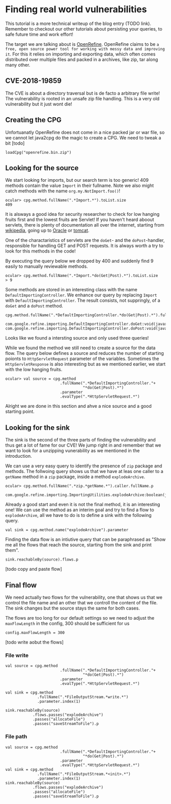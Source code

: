 # Finding real world vulnerabilities

This tutorial is a more technical writeup of the blog entry (TODO link). Remember to checkout our other tutorials about persisting your queries, to safe future time and work effort!

The target we are talking about is [OpenRefine](https://github.com/OpenRefine/OpenRefine/). OpenRefine claims to be `a free, open source power tool for working with messy data and improving it`. For this it relies on importing and exporting data, which often comes distributed over multiple files and packed in a archives, like zip, tar along many other. 

## CVE-2018-19859

The CVE is about a directory traversal but is de facto a arbitrary file write! The vulnerability is rooted in an unsafe zip file handling. This is a very old vulnerability but it just wont die!


## Creating the CPG
Unfortuanatly OpenRefine does not come in a nice packed jar or war file, so we cannot let java2cpg do the magic to create a CPG. We need to tweak a bit [todo]

```
loadCpg("openrefine.bin.zip")
```

## Looking for the source

We start looking for imports, but our search term is too generic! 409 methods contain the value `Import` in their fullname. Note we also might catch methods with the name `org.my.NotImport.foo()`! 
```
ocular> cpg.method.fullName(".*Import.*").toList.size 
409
```

It is alsways a good idea for security researcher to check for low hanging fruits first and the lowest fruits are Servlet! If you haven't heard aboout servlets, there is plenty of documentation all over the internet, starting from [wikipedia](https://de.wikipedia.org/wiki/Servlet), going up to  [Oracle](https://docs.oracle.com/javaee/6/tutorial/doc/bnafe.html) or [tomcat](https://tomcat.apache.org/tomcat-9.0-doc/servletapi/javax/servlet/http/HttpServlet.html). 

One of the charactaristics of servlets are the `doGet`- and the `doPost`-handler, responsible for handling GET and POST requests. It is always worth a try to look for this methods in the code! 

By executing the query below we dropped by 400 and suddenly find 9 easily to manually reviewable methods.

```
ocular> cpg.method.fullName(".*Import.*do(Get|Post).*").toList.size 
> 9
```

Some methods are stored in an interesting class with the name `DefaultImportingController`. We enhance our query by replacing `Import` with `DefaultImportingController`. The result consists, not suppringly, of a `doGet` and a `doPost` method.
```
cpg.method.fullName(".*DefaultImportingController.*do(Get|Post).*").fullName.p

com.google.refine.importing.DefaultImportingController.doGet:void(javax.servlet.http.HttpServletRequest,javax.servlet.http.HttpServletResponse)
com.google.refine.importing.DefaultImportingController.doPost:void(javax.servlet.http.HttpServletRequest,javax.servlet.http.HttpServletResponse)
```

Looks like we found a intersting source and only used three queries! 

While we found the method we still need to create a source for the data flow. The query below defines a source and reduces the number of starting poionts to `HttpServletRequest` parameter of the variables. Sometimes the `HttpServletResponse` is also interesting but as we mentioned earlier, we start with the low hanging fruits. 

```
ocular> val source = cpg.method
                        .fullName(".*DefaultImportingController."+
                                  "*do(Get|Post).*")
                        .parameter
                        .evalType(".*HttpServletRequest.*")
```
Alright we are done in this section and ahve a nice source and a good starting point. 

## Looking for the sink

The sink is the second of the three parts of finding the vulnerability and thus get a lot of fame for our CVE! We jump right in and remember that we want to look for a unzipping vunerability as we mentioned in the introduction. 

We can use a very easy query to identify the presence of `zip` package and methods. The follwoing query shows us that we have at leas one caller to a `getName` method in a `zip` package, inside a method `explodeArchive`. 
```
ocular> cpg.method.fullName(".*zip.*getName.*").caller.fullName.p

com.google.refine.importing.ImportingUtilities.explodeArchive:boolean(java.io.File,java.io.InputStream,org.json.JSONObject,org.json.JSONArray,com.google.refine.importing.ImportingUtilities$Progress)
```

Already a good start and even it is not the final method, it is an interesting one! We can use the method as an interim goal and try to find a flow to `explodeArchive`, all we have to do is to define a sink with the following query.
```
val sink = cpg.method.name("explodeArchive").parameter
```
Finding the data flow is an intiutive query that can be paraphrased as "Show me all the flows that reach the source, starting from the sink and print them".

```
sink.reachableBy(source).flows.p
```

[todo copy and paste flow]

## Final flow
We need actually two flows for the vulnerability, one that shows us that we control the file name and an other that we controll the content of the file. The sink changes but the source stays the same for both cases. 

The flows are too long for our default settings so we need to adjust the `maxFlowLength` in the config, 300 should be sufficient for us 
```
config.maxFlowLength = 300
```
[todo write aobut the flows]
### File write
```
val source = cpg.method
                        .fullName(".*DefaultImportingController."+
                                  "*do(Get|Post).*")
                        .parameter
                        .evalType(".*HttpServletRequest.*")
                        
val sink = cpg.method
              .fullName(".*FileOutputStream.*write.*")
              .parameter.index(1)

sink.reachableBy(source)
            .flows.passes("explodeArchive")
            .passes("allocateFile")
            .passes("saveStreamToFile").p
```

### File path
```
val source = cpg.method
                        .fullName(".*DefaultImportingController."+
                                  "*do(Get|Post).*")
                        .parameter
                        .evalType(".*HttpServletRequest.*")
val sink = cpg.method
              .fullName(".*FileOutputStream.*<init>.*")
              .parameter.index(1)
sink.reachableBy(source)
            .flows.passes("explodeArchive")
            .passes("allocateFile")
            .passes("saveStreamToFile").p
